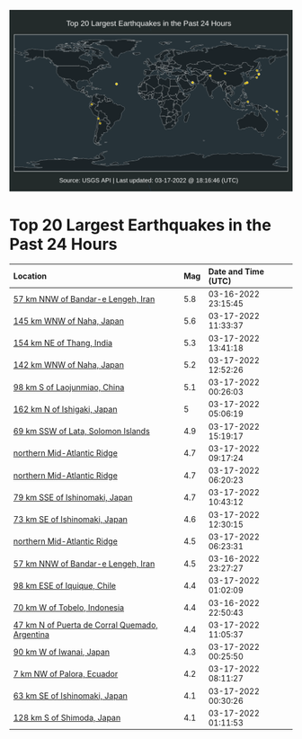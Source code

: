 ![Map](./map.png)

# Top 20 Largest Earthquakes in the Past 24 Hours

| Location | Mag | Date and Time (UTC) |
|:---|:---|:---|
| [57 km NNW of Bandar-e Lengeh, Iran](https://earthquake.usgs.gov/earthquakes/eventpage/us6000h58x) | 5.8 | 03-16-2022 23:15:45 |
| [145 km WNW of Naha, Japan](https://earthquake.usgs.gov/earthquakes/eventpage/us6000h5cy) | 5.6 | 03-17-2022 11:33:37 |
| [154 km NE of Thang, India](https://earthquake.usgs.gov/earthquakes/eventpage/us6000h5el) | 5.3 | 03-17-2022 13:41:18 |
| [142 km WNW of Naha, Japan](https://earthquake.usgs.gov/earthquakes/eventpage/us6000h5ec) | 5.2 | 03-17-2022 12:52:26 |
| [98 km S of Laojunmiao, China](https://earthquake.usgs.gov/earthquakes/eventpage/us6000h59i) | 5.1 | 03-17-2022 00:26:03 |
| [162 km N of Ishigaki, Japan](https://earthquake.usgs.gov/earthquakes/eventpage/us6000h5az) | 5 | 03-17-2022 05:06:19 |
| [69 km SSW of Lata, Solomon Islands](https://earthquake.usgs.gov/earthquakes/eventpage/us6000h5f3) | 4.9 | 03-17-2022 15:19:17 |
| [northern Mid-Atlantic Ridge](https://earthquake.usgs.gov/earthquakes/eventpage/us6000h5c7) | 4.7 | 03-17-2022 09:17:24 |
| [northern Mid-Atlantic Ridge](https://earthquake.usgs.gov/earthquakes/eventpage/us6000h5c2) | 4.7 | 03-17-2022 06:20:23 |
| [79 km SSE of Ishinomaki, Japan](https://earthquake.usgs.gov/earthquakes/eventpage/us6000h5cf) | 4.7 | 03-17-2022 10:43:12 |
| [73 km SE of Ishinomaki, Japan](https://earthquake.usgs.gov/earthquakes/eventpage/us6000h5d7) | 4.6 | 03-17-2022 12:30:15 |
| [northern Mid-Atlantic Ridge](https://earthquake.usgs.gov/earthquakes/eventpage/us6000h5c3) | 4.5 | 03-17-2022 06:23:31 |
| [57 km NNW of Bandar-e Lengeh, Iran](https://earthquake.usgs.gov/earthquakes/eventpage/us6000h5a6) | 4.5 | 03-16-2022 23:27:27 |
| [98 km ESE of Iquique, Chile](https://earthquake.usgs.gov/earthquakes/eventpage/us6000h59x) | 4.4 | 03-17-2022 01:02:09 |
| [70 km W of Tobelo, Indonesia](https://earthquake.usgs.gov/earthquakes/eventpage/us6000h58r) | 4.4 | 03-16-2022 22:50:43 |
| [47 km N of Puerta de Corral Quemado, Argentina](https://earthquake.usgs.gov/earthquakes/eventpage/us6000h5cl) | 4.4 | 03-17-2022 11:05:37 |
| [90 km W of Iwanai, Japan](https://earthquake.usgs.gov/earthquakes/eventpage/us6000h59s) | 4.3 | 03-17-2022 00:25:50 |
| [7 km NW of Palora, Ecuador](https://earthquake.usgs.gov/earthquakes/eventpage/us6000h5bx) | 4.2 | 03-17-2022 08:11:27 |
| [63 km SE of Ishinomaki, Japan](https://earthquake.usgs.gov/earthquakes/eventpage/us6000h59k) | 4.1 | 03-17-2022 00:30:26 |
| [128 km S of Shimoda, Japan](https://earthquake.usgs.gov/earthquakes/eventpage/us6000h59z) | 4.1 | 03-17-2022 01:11:53 |
